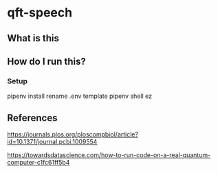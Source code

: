 # qft-speech
## What is this

## How do I run this?
### Setup
pipenv install
rename .env template
pipenv shell
ez


## References
https://journals.plos.org/ploscompbiol/article?id=10.1371/journal.pcbi.1009554

https://towardsdatascience.com/how-to-run-code-on-a-real-quantum-computer-c1fc61ff5b4
